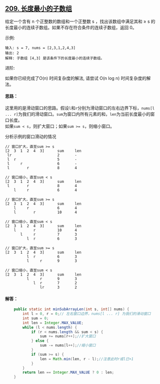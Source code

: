 ## [209. 长度最小的子数组](https://leetcode-cn.com/problems/minimum-size-subarray-sum/description/)
给定一个含有 n 个正整数的数组和一个正整数 s ，找出该数组中满足其和 ≥ s 的长度最小的连续子数组。如果不存在符合条件的连续子数组，返回 0。

示例: 
```
输入: s = 7, nums = [2,3,1,2,4,3]
输出: 2
解释: 子数组 [4,3] 是该条件下的长度最小的连续子数组。
```
进阶:

如果你已经完成了O(n) 时间复杂度的解法, 请尝试 O(n log n) 时间复杂度的解法。

#### 思路：
这里用的是滑动窗口的思路。假设`l`和`r`分别为滑动窗口的左右边界下标，`nums[l ... r]`为我们的滑动窗口。`sum`为窗口内所有元素的和，`len`为当前长度最小的窗口长度。  
如果`sum < s`，则扩大窗口；如果`sum >= s`，则缩小窗口。

分析示例的窗口滑动的情况

```
// 窗口扩大，直至sum >= s
[2  3  1  2  4  3]		sum		len
 lr						2		-
 l  r					5		-
 l     r				6		-
 l        r				8		4

// 窗口缩小，直至sum < s
[2  3  1  2  4  3]		sum		len
 l        r				8		4
 	l     r				6		4

// 窗口扩大，直至sum >= s
[2  3  1  2  4  3]		sum		len
    l     r				6		4
	l		 r			10		4

// 窗口缩小，直至sum < s
[2  3  1  2  4  3]		sum		len
	l		 r			10		4
	   l     r			7		3
	      l  r			6		3

// 窗口扩大，直至sum >= s
[2  3  1  2  4  3]		sum		len
	      l  r			6		3
	      l     r		9		3

// 窗口缩小，直至sum < s
[2  3  1  2  4  3]		sum		len
	      l     r		9		3
	         l  r		7		2
	            lr		3		2
```
#### 解答：
```Java
    public static int minSubArrayLen(int s, int[] nums) {
        int l = 0, r = 0;// 左右窗口边界，nums[l ... r] 为我们的滑动窗口
        int sum = 0;
        int len = Integer.MAX_VALUE;
        while (l < nums.length) {
            if (r < nums.length && sum < s) {
                sum += nums[r++];//扩大窗口
            } else {
                sum -= nums[l++];//缩小窗口
            }
            if (sum >= s) {
                len = Math.min(len, r - l);//注意此时r或l已+1
            }
        }
        return len == Integer.MAX_VALUE ? 0 : len;
    }
```